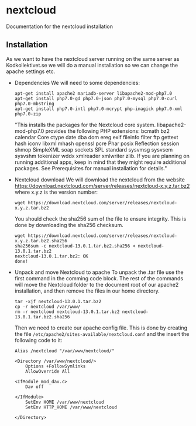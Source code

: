# nextcloud

Documentation for the nextcloud installation

## Installation
As we want to have the nextcloud server running on the same server as Kodkollektivet.se we will do a manual installation so we can change the apache settings etc.

* Dependencies
  We will need to some dependencies: 
  ``` 
  apt-get install apache2 mariadb-server libapache2-mod-php7.0
  apt-get install php7.0-gd php7.0-json php7.0-mysql php7.0-curl php7.0-mbstring
  apt-get install php7.0-intl php7.0-mcrypt php-imagick php7.0-xml php7.0-zip
  ``` 
  "This installs the packages for the Nextcloud core system. libapache2-mod-php7.0 provides the following PHP extensions: bcmath bz2 calendar Core ctype date dba dom ereg exif fileinfo filter ftp gettext hash iconv libxml mhash openssl pcre Phar posix Reflection session shmop SimpleXML soap sockets SPL standard sysvmsg sysvsem sysvshm tokenizer wddx xmlreader xmlwriter zlib. If you are planning on running additional apps, keep in mind that they might require additional packages. See Prerequisites for manual installation for details."

* Nextcloud download
  We will download the nextcloud from the website https://download.nextcloud.com/server/releases/nextcloud-x.y.z.tar.bz2 where x.y.z is the version number:
  ```
  wget https://download.nextcloud.com/server/releases/nextcloud-x.y.z.tar.bz2
  ```
  You should check the sha256 sum of the file to ensure integrity. This is done by downloading the sha256 checksum.
  ```
  wget https://download.nextcloud.com/server/releases/nextcloud-x.y.z.tar.bz2.sha256
  sha256sum -c nextcloud-13.0.1.tar.bz2.sha256 < nextcloud-13.0.1.tar.bz2
  nextcloud-13.0.1.tar.bz2: OK
  done!
  ```
* Unpack and move Nextcloud to apache
  To unpack the .tar file use the first command in the comming code block. The rest of the commands will move the Nextcloud folder to the document root of our apache2 installation, and then remove the files in our home directory.
  ```
  tar -xjf nextcloud-13.0.1.tar.bz2
  cp -r nextcloud /var/www/
  rm -r nextcloud nextcloud-13.0.1.tar.bz2 nextcloud-13.0.1.tar.bz2.sha256
  ```
  Then we need to create our apache config file. This is done by creating the file `/etc/apache2/sites-available/nextcloud.conf` and the insert the following code to it: 
  ```
  Alias /nextcloud "/var/www/nextcloud/"

  <Directory /var/www/nextcloud/>
      Options +FollowSymlinks
      AllowOverride All

  <IfModule mod_dav.c>
      Dav off
      
  </IfModule>
      SetEnv HOME /var/www/nextcloud
      SetEnv HTTP_HOME /var/www/nextcloud

  </Directory>
```
